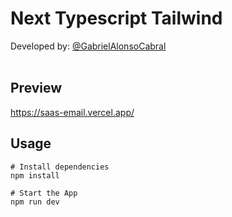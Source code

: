 # Next Typescript Tailwind


  Developed by: <a href="https://www.github.com/gabrielAlonsoCabral">@GabrielAlonsoCabral</a>  
  <br/>

## Preview

https://saas-email.vercel.app/

## Usage

```
# Install dependencies
npm install

# Start the App
npm run dev
```
